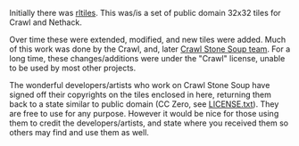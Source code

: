 Initially there was [rltiles](http://rltiles.sourceforge.net/). This was/is a set of public domain 32x32 tiles for Crawl and Nethack. 

Over time these were extended, modified, and new tiles were added. Much of this work was done by the Crawl, and, later [Crawl Stone Soup team](http://crawl.develz.org/wordpress/). For a long time, these changes/additions were under the "Crawl" license, unable to be used by most other projects. 

The wonderful developers/artists who work on Crawl Stone Soup have signed off their copyrights on the tiles enclosed in here, returning them back to a state similar to public domain (CC Zero, see [LICENSE.txt](LICENSE.txt)). They are free to use for any purpose. However it would be nice for those using them to credit the developers/artists, and state where you received them so others may find and use them as well.
